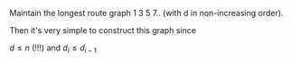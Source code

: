 Maintain the longest route graph 1 3 5 7.. (with d in non-increasing order).

Then it's very simple to construct this graph since

 $d \leq n$ (!!!)    and     $d_i \leq d_{i-1}$

